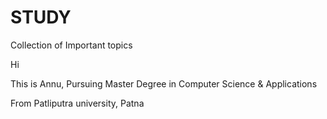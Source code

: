 # STUDY
Collection of Important topics

Hi

This is Annu, Pursuing Master Degree in Computer Science & Applications

From Patliputra university, Patna
